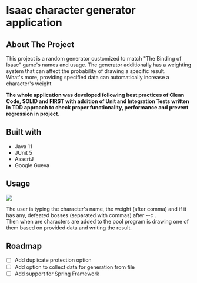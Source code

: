 # Isaac character generator application
## About The Project
This project is a random generator customized to match "The Binding of Isaac" game's names and usage.
The generator additionally has a weighting system that can affect the probability of drawing a specific result.  
What's more, providing specified data can automatically increase a character's weight

 **The whole application was developed following best practices of Clean Code, SOLID and FIRST with addition of Unit and 
Integration Tests written in TDD approach to check proper functionality, performance and prevent regression in project.**

## Built with
* Java 11
* JUnit 5
* AssertJ
* Google Gueva

## Usage
![](https://github.com/Rybaczek/isaac-character-generator-application/blob/master/Animation.gif)

The user is typing the character's name, the weight (after comma) and if it has any, defeated bosses (separated with commas) after --c .     
Then when are characters are added to the pool program is drawing one of them based on provided data and writing the result.
## Roadmap
- [ ] Add duplicate protection option
- [ ] Add option to collect data for generation from file
- [ ] Add support for Spring Framework
